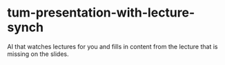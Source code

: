 # tum-presentation-with-lecture-synch
AI that watches lectures for you and fills in content from the lecture that is missing on the slides. 

